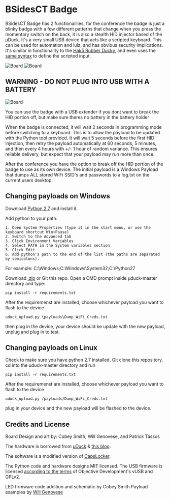 # BSidesCT Badge

BSidesCT Badge  has 2 functionaillies, for the conference the badge is just a blinky badge with a few different patterns that change when you press the momentary switch on the back, it is also a stealth HID injector based of the μDuck. It's a very small USB device that acts like a scripted keyboard. This can be used for automation and lulz, and has obvious security implications. It's similar in functionality to the [Hak5 Rubber Ducky](https://hakshop.com/products/usb-rubber-ducky-deluxe), and even uses the [same syntax](https://github.com/hak5darren/USB-Rubber-Ducky/wiki/Payloads) to define the scripted input.

![Board](https://i.imgur.com/ULJJUVh.jpg)
![Board](https://i.imgur.com/8CCQu3u.jpg)

## WARNING - DO NOT PLUG INTO USB WITH A BATTERY

![Board](https://i.imgur.com/ywcpnt5.png)

You can use the badge with a USB extender if you dont want to break the HID portion off, but make sure theres no battery in the battery holder



When the badge is connected, it will wait 2 seconds in programming mode before switching to a keyboard. This is to allow the payload to be updated with the Python tool provided. It will wait 5 seconds before the first HID injection, then retry the payload automatically at 60 seconds, 5 minutes, and then every 4 hours with +/- 1 hour of random variance. This ensures reliable delivery, but expect that your payload may run more than once.

After the conference you have the option to break off the HID portion of the badge to use as its own device. The initial payload is a Windows Payload that dumps ALL stored WiFi SSID's and passwords to a log.txt on the current users desktop.

## Changing payloads on Windows
Download [Python 2.7](https://www.python.org/downloads/release/python-2714/) and install it.

Add python to your path:

	1. Open System Properties (type it in the start menu, or use the keyboard shortcut Win+Pause)
	2. Switch to the Advanced tab
	3. Click Environment Variables
	4. Select PATH in the System variables section
	5. Click Edit
	6. Add python's path to the end of the list (the paths are separated by semicolons). 
  For example:
 C:\Windows;C:\Windows\System32;C:\Python27


Download [.zip](https://github.com/xillwillx/uDuck/archive/master.zip) or Git this repo. Open a CMD prompt inside μduck-master directory 
and type:
```
pip install -r requirements.txt
```
After the requiremenst are installed, choose whichever payload you want to flash to the device
```
uduck_upload.py \payloads\Dump_WiFi_Creds.txt
```
then plug in the device, your device should be update with the new payload, unplug and plug in to test.

## Changing payloads on Linux
Check to make sure you have python 2.7 installed. Git clone this repository. cd into the uduck-master directory and run
```
pip install -r requirements.txt
```
After the requiremenst are installed, choose whichever payload you want to flash to the device
```
uduck_upload.py /payloads/Dump_WiFi_Creds.txt
```
plug in your device and the new payload will be flashed to the device.

## Credits and License
Board Design and art by: Cobey Smith, Will Genovese, and Patrick Tassos

The hardware is borrowed from [μDuck](https://github.com/insecurityofthings/uDuck) & [this blog](http://www.morethantechnical.com/2015/08/03/smallest-attiny45-usb/). 

The software is a modified version of [CapsLocker](http://macetech.com/blog/?q=node/46).

The Python code and hardware designs MIT licensed. The USB firmware is licensed [according to the terms](https://www.obdev.at/products/vusb/license.html) of Objective Development's vUSB and GPLv2.

LED firmware code addition and schematic by Cobey Smith
Payload examples by [Will Genovese](https://github.com/xillwillx)
